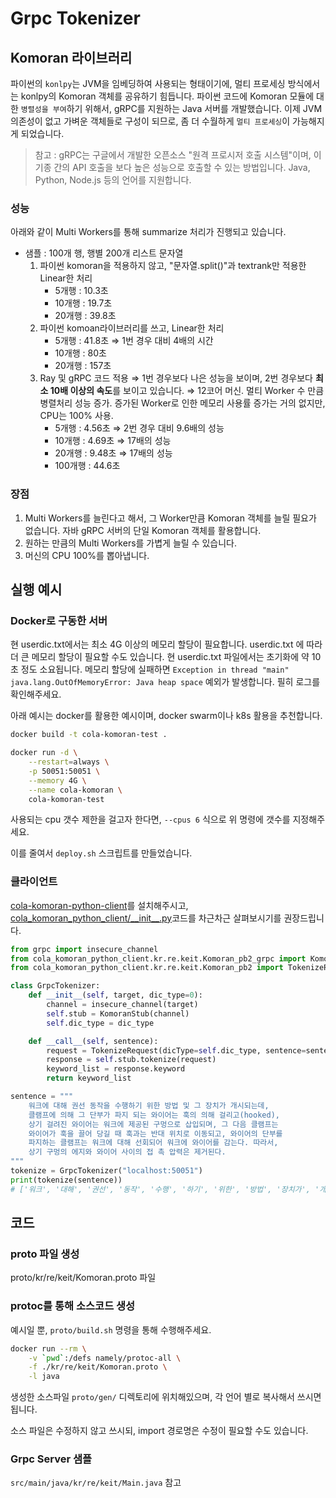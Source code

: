# Grpc Tokenizer

## Komoran 라이브러리

파이썬의 `konlpy`는 JVM을 임베딩하여 사용되는 형태이기에, 멀티 프로세싱 방식에서는 konlpy의 Komoran 객체를 공유하기 힘듭니다. 파이썬 코드에 Komoran 모듈에 대한 `병렬성을 부여`하기 위해서, gRPC를 지원하는 Java 서버를 개발했습니다. 이제 JVM 의존성이 없고 가벼운 객체들로 구성이 되므로, 좀 더 수월하게 `멀티 프로세싱`이 가능해지게 되었습니다.

> 참고 : gRPC는 구글에서 개발한 오픈소스 "원격 프로시저 호출 시스템"이며, 이 기종 간의 API 호출을 보다 높은 성능으로 호출할 수 있는 방법입니다. Java, Python, Node.js 등의 언어를 지원합니다.

### 성능

아래와 같이 Multi Workers를 통해 summarize 처리가 진행되고 있습니다.

- 샘플 : 100개 행, 행별 200개 리스트 문자열
    1. 파이썬 komoran을 적용하지 않고, "문자열.split()"과 textrank만 적용한 Linear한 처리
        - 5개행 : 10.3초
        - 10개행 : 19.7초
        - 20개행 : 39.8초
    2. 파이썬 komoan라이브러리를 쓰고, Linear한 처리
        - 5개행 : 41.8초 ⇒ 1번 경우 대비 4배의 시간
        - 10개행 : 80초
        - 20개행 : 157초
    3. Ray 및 gRPC 코드 적용 ⇒ 1번 경우보다 나은 성능을 보이며, 2번 경우보다 **최소 10배 이상의 속도**를 보이고 있습니다. ⇒ 12코어 머신. 멀티 Worker 수 만큼 병렬처리 성능 증가. 증가된 Worker로 인한 메모리 사용률 증가는 거의 없지만, CPU는 100% 사용.
        - 5개행 : 4.56초 ⇒ 2번 경우 대비 9.6배의 성능
        - 10개행 : 4.69초 ⇒ 17배의 성능
        - 20개행 : 9.48초 ⇒ 17배의 성능
        - 100개행 : 44.6초

### 장점

1. Multi Workers를 늘린다고 해서, 그 Worker만큼 Komoran 객체를 늘릴 필요가 없습니다. 자바 gRPC 서버의 단일 Komoran 객체를 활용합니다.
2. 원하는 만큼의 Multi Workers를 가볍게 늘릴 수 있습니다.
3. 머신의 CPU 100%를 뽑아냅니다.

## 실행 예시

### Docker로 구동한 서버

현 userdic.txt에서는 최소 4G 이상의 메모리 할당이 필요합니다. userdic.txt 에 따라 더 큰 메모리 할당이 필요할 수도 있습니다. 현 userdic.txt 파일에서는 초기화에 약 10초 정도 소요됩니다. 메모리 할당에 실패하면 `Exception in thread "main" java.lang.OutOfMemoryError: Java heap space` 예외가 발생합니다. 필히 로그를 확인해주세요.

아래 예시는 docker를 활용한 예시이며, docker swarm이나 k8s 활용을 추천합니다.

```bash
docker build -t cola-komoran-test .

docker run -d \
    --restart=always \
    -p 50051:50051 \
    --memory 4G \
    --name cola-komoran \
    cola-komoran-test 
```

사용되는 cpu 갯수 제한을 걸고자 한다면, `--cpus 6` 식으로 위 명령에 갯수를 지정해주세요.

이를 줄여서 `deploy.sh` 스크립트를 만들었습니다.


### 클라이언트

[cola-komoran-python-client](https://github.com/euclidsoft/cola-komoran-python-client)를 설치해주시고, [cola\_komoran\_python\_client/\_\_init\_\_.py](https://github.com/euclidsoft/cola-komoran-python-client/blob/master/cola_komoran_python_client/__init__.py)코드를 차근차근 살펴보시기를 권장드립니다.

```python
from grpc import insecure_channel
from cola_komoran_python_client.kr.re.keit.Komoran_pb2_grpc import KomoranStub
from cola_komoran_python_client.kr.re.keit.Komoran_pb2 import TokenizeRequest

class GrpcTokenizer:
    def __init__(self, target, dic_type=0):
        channel = insecure_channel(target)
        self.stub = KomoranStub(channel)
        self.dic_type = dic_type

    def __call__(self, sentence):
        request = TokenizeRequest(dicType=self.dic_type, sentence=sentence)
        response = self.stub.tokenize(request)
        keyword_list = response.keyword
        return keyword_list
```

```python
sentence = """
    워크에 대해 권선 동작을 수행하기 위한 방법 및 그 장치가 개시되는데,
    클램프에 의해 그 단부가 파지 되는 와이어는 훅의 의해 걸리고(hooked),
    상기 걸려진 와이어는 워크에 제공된 구멍으로 삽입되며, 그 다음 클램프는
    와이어가 훅을 끌어 당길 때 훅과는 반대 위치로 이동되고, 와이어의 단부를
    파지하는 클램프는 워크에 대해 선회되어 워크에 와이어를 감는다. 따라서,
    상기 구멍의 에지와 와이어 사이의 접 촉 압력은 제거된다.
"""
tokenize = GrpcTokenizer("localhost:50051")
print(tokenize(sentence))
# ['워크', '대해', '권선', '동작', '수행', '하기', '위한', '방법', '장치가', '개시', '클램프', '의해', '단부', '파지', '와이어', '훅', '의해', '걸리', '상기', '와이어', '워크', '제공', '구멍', '삽입', '다음', '클램프', '와이어', '당기', '훅', '반대', '위치', '이동', '와이어', '단부', '파지', '클램프', '워크', '대해', '선회', '워크', '와이어', '상기', '구멍', '에지', '와 와', '이어', '사이', '접', '압력', '제거']
```


## 코드

### proto 파일 생성

proto/kr/re/keit/Komoran.proto 파일

### protoc를 통해 소스코드 생성

예시일 뿐, `proto/build.sh` 명령을 통해 수행해주세요.

```sh
docker run --rm \
    -v `pwd`:/defs namely/protoc-all \
    -f ./kr/re/keit/Komoran.proto \
    -l java
```

생성한 소스파일 `proto/gen/` 디렉토리에 위치해있으며, 각 언어 별로 복사해서 쓰시면 됩니다.

소스 파일은 수정하지 않고 쓰시되, import 경로명은 수정이 필요할 수도 있습니다.

### Grpc Server 샘플

`src/main/java/kr/re/keit/Main.java` 참고

